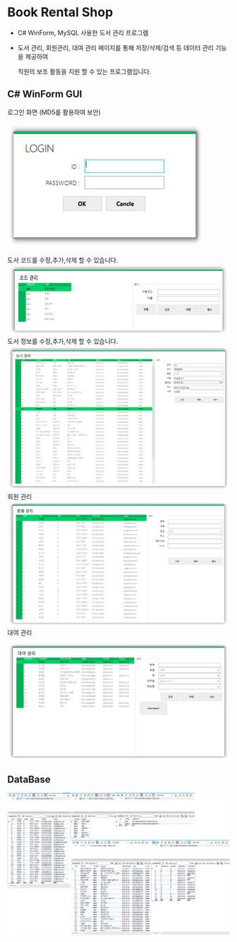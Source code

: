 # Book Rental Shop
* C# WinForm, MySQL 사용한 도서 관리 프로그램
* 도서 관리, 회원관리, 대여 관리 페이지를 통해 저장/삭제/검색 등 데이터 관리 기능을 제공하여

  직원의 보조 활동을 지원 할 수 있는 프로그램입니다.

## C# WinForm GUI
로그인 화면 (MD5를 활용하여 보안)

![](/readmeFile/BookRentalShop_Login.png)

도서 코드를 수정,추가,삭제 할 수 있습니다.
![](/readmeFile/BookRentalShop_CodeManagement.png)
도서 정보를 수정,추가,삭제 할 수 있습니다.
![](/readmeFile/BookRentalShop_BookManagement.png)
회원 관리
![](/readmeFile/BookRentalShop_MemberManagement.png)
대여 관리

![](/readmeFile/BookRentalShop_RentalManagement.png)


## DataBase
![](/readmeFile/BookRentalShop_DB_Tables.png)
